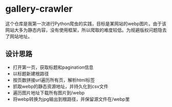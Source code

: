 # gallery-crawler
这个仓库是我第一次进行Python爬虫的实践，目标是某网站的webp图片。由于该网站大多为静态内容，没有使用框架，所以爬取的难度较低。为规避版权问题隐去了网站地址。

## 设计思路
- 打开第一页，获取标题和pagination信息
- 以标题新建根路径
- 按页数拼接url遍历所有页，解析html标签
- 抓取webp的静态资源地址，并持久化到csv文件
- 遍历图片地址下载所有图片到/webp
- 将webp转换为jpg输出到根路径，并保留源文件在/webp里